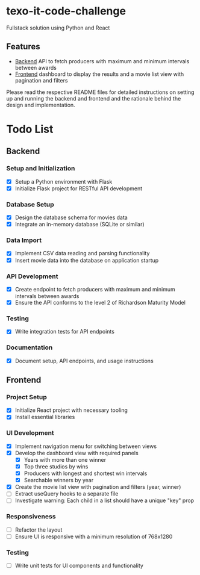 # texo-it-code-challenge
Fullstack solution using Python and React

## Features
- [Backend](backend/README.md) API to fetch producers with maximum and minimum intervals between awards
- [Frontend](frontend/README.md) dashboard to display the results and a movie list view with pagination and filters

Please read the respective README files for detailed instructions on setting up and running the backend and frontend and the rationale behind the design and implementation.

# Todo List

## Backend

### Setup and Initialization
- [x] Setup a Python environment with Flask
- [x] Initialize Flask project for RESTful API development

### Database Setup
- [x] Design the database schema for movies data
- [x] Integrate an in-memory database (SQLite or similar)

### Data Import
- [x] Implement CSV data reading and parsing functionality
- [x] Insert movie data into the database on application startup

### API Development
- [x] Create endpoint to fetch producers with maximum and minimum intervals between awards
- [x] Ensure the API conforms to the level 2 of Richardson Maturity Model

### Testing
- [x] Write integration tests for API endpoints

### Documentation
- [x] Document setup, API endpoints, and usage instructions

## Frontend

### Project Setup
- [x] Initialize React project with necessary tooling
- [x] Install essential libraries 

### UI Development
- [x] Implement navigation menu for switching between views
- [x] Develop the dashboard view with required panels
  - [x] Years with more than one winner
  - [x] Top three studios by wins
  - [x] Producers with longest and shortest win intervals
  - [x] Searchable winners by year
- [x] Create the movie list view with pagination and filters (year, winner)
- [ ] Extract useQuery hooks to a separate file
- [ ] Investigate warning: Each child in a list should have a unique "key" prop

### Responsiveness
- [ ] Refactor the layout
- [ ] Ensure UI is responsive with a minimum resolution of 768x1280

### Testing
- [ ] Write unit tests for UI components and functionality
